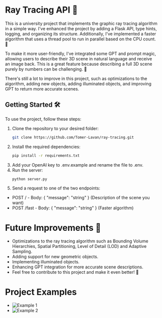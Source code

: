 # Ray Tracing API 🌟

This is a university project that implements the graphic ray tracing algorithm in a simple way. I've enhanced the project by adding a Flask API, type hints, logging, and organizing its structure. Additionally, I've implemented a faster algorithm that uses a thread pool to run in parallel based on the CPU count. 🚀

To make it more user-friendly, I've integrated some GPT and prompt magic, allowing users to describe their 3D scene in natural language and receive an image back. This is a great feature because describing a full 3D scene purely by numbers can be challenging. 🎨

There's still a lot to improve in this project, such as optimizations to the algorithm, adding new objects, adding illuminated objects, and improving GPT to return more accurate scenes.

## Getting Started 🛠

To use the project, follow these steps:

1. Clone the repository to your desired folder:
   ```bash
   git clone https://github.com/Tomer-Lavan/ray-tracing.git
    ```
2. Install the required dependencies:
    ```bash
   pip install -r requirements.txt
    ``` 
3. Add your OpenAI key to .env.example and rename the file to .env.
4. Run the server:
   ```bash
   python server.py
    ```
5. Send a request to one of the two endpoints:
 - POST / - Body: { "message": "string" } (Description of the scene you want)
 - POST /fast - Body: { "message": "string" } (Faster algorithm)

 # Future Improvements 🔮 
 - Optimizations to the ray tracing algorithm such as Bounding Volume Hierarchies, Spatial Partitioning, Level of Detail (LOD) and Adaptive Sampling.
 - Adding support for new geometric objects.
 - Implementing illuminated objects.
 - Enhancing GPT integration for more accurate scene descriptions.
 - Feel free to contribute to this project and make it even better! 🌈

 # Project Examples
 -  ![Example 1](https://github.com/Tomer-Lavan/ray-tracing/blob/main/images/example1.png)
 -  ![Example 2](https://github.com/Tomer-Lavan/ray-tracing/blob/main/images/example2.png)

